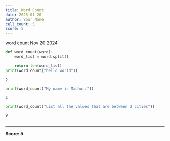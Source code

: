 ```yaml
---
title: Word Count
date: 2025-01-20
author: Your Name
cell_count: 5
score: 5
---
```


word count
Nov 20 2024


```python
def word_count(word):
    word_list = word.split()

    return len(word_list)
print(word_count("hello world"))  
```

    2



```python
print(word_count("My name is Madhuri"))  
```

    4



```python
print(word_count("List all the values that are between 2 cities"))  
```

    9



```python

```


---
**Score: 5**
